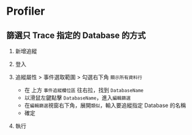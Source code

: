 # Profiler

## 篩選只 Trace 指定的 Database 的方式

1. 新增追縱
1. 登入
1. 追縱屬性 > 事件選取範圍 > 勾選右下角 `顯示所有資料行`

   - 在 上方 `事件追縱欄位區` 往右拉，找到 `DatabaseName`
   - 以滑鼠左鍵點擊 `DatabaseName`，進入`編輯篩選`
   - 在`編輯篩選`視窗右下角，展開`類似`，輸入要追縱指定 Database 的名稱
   - 確定

1. 執行
